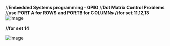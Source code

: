 //**Embedded Systems programming - GPIO**
//**Dot Matrix Control Problems**
//**use PORT A for ROWS and PORTB for COLUMNs**
**//for set 11,12,13**
![image](https://github.com/user-attachments/assets/ab772086-0499-488f-9cf2-150887e1e2fb)

**//for set 14**

![image](https://github.com/user-attachments/assets/90d97ce3-6828-4d1d-ac8e-866613fe2717)


